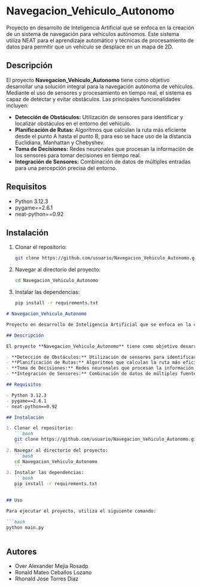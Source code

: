 # Navegacion_Vehiculo_Autonomo

Proyecto en desarrollo de Inteligencia Artificial que se enfoca en la creación de un sistema de navegación para vehículos autónomos. Este sistema utiliza NEAT para el aprendizaje automático y técnicas de procesamiento de datos para permitir que un vehículo se desplace en un mapa de 2D.

## Descripción

El proyecto **Navegacion_Vehiculo_Autonomo** tiene como objetivo desarrollar una solución integral para la navegación autónoma de vehículos. Mediante el uso de sensores y procesamiento en tiempo real, el sistema es capaz de detectar y evitar obstáculos. Las principales funcionalidades incluyen:

- **Detección de Obstáculos:** Utilización de sensores para identificar y localizar obstáculos en el entorno del vehículo.
- **Planificación de Rutas:** Algoritmos que calculan la ruta más eficiente desde el punto A hasta el punto B, para eso se hace uso de la distancia Euclidiana, Manhattan y Chebyshev.
- **Toma de Decisiones:** Redes neuronales que procesan la información de los sensores para tomar decisiones en tiempo real.
- **Integración de Sensores:** Combinación de datos de múltiples entradas para una percepción precisa del entorno.

## Requisitos

- Python 3.12.3
- pygame==2.6.1
- neat-python==0.92

## Instalación

1. Clonar el repositorio:
   ```bash
   git clone https://github.com/usuario/Navegacion_Vehiculo_Autonomo.git
   ```
2. Navegar al directorio del proyecto:
   ```bash
   cd Navegacion_Vehiculo_Autonomo
   ```
3. Instalar las dependencias:
   ```bash
   pip install -r requirements.txt
   ```

````markdown
# Navegacion_Vehiculo_Autonomo

Proyecto en desarrollo de Inteligencia Artificial que se enfoca en la creación de un sistema de navegación para vehículos autónomos. Este sistema utiliza algoritmos avanzados de aprendizaje automático y técnicas de procesamiento de datos para permitir que un vehículo se desplace de manera segura y eficiente en diferentes entornos.

## Descripción

El proyecto **Navegacion_Vehiculo_Autonomo** tiene como objetivo desarrollar una solución integral para la navegación autónoma de vehículos. Mediante el uso de sensores y procesamiento en tiempo real, el sistema es capaz de detectar y evitar obstáculos, planificar rutas optimizadas y adaptarse a condiciones cambiantes del entorno. Las principales funcionalidades incluyen:

- **Detección de Obstáculos:** Utilización de sensores para identificar y localizar obstáculos en el entorno del vehículo.
- **Planificación de Rutas:** Algoritmos que calculan la ruta más eficiente desde el punto A hasta el punto B.
- **Toma de Decisiones:** Redes neuronales que procesan la información de los sensores para tomar decisiones en tiempo real.
- **Integración de Sensores:** Combinación de datos de múltiples fuentes para una percepción precisa del entorno.

## Requisitos

- Python 3.12.3
- pygame==2.6.1
- neat-python==0.92

## Instalación

1. Clonar el repositorio:
   ```bash
   git clone https://github.com/usuario/Navegacion_Vehiculo_Autonomo.git
   ```
2. Navegar al directorio del proyecto:
   ```bash
   cd Navegacion_Vehiculo_Autonomo
   ```
3. Instalar las dependencias:
   ```bash
   pip install -r requirements.txt
   ```

## Uso

Para ejecutar el proyecto, utiliza el siguiente comando:

```bash
python main.py
```
````

## Autores

- Over Alexander Mejia Rosadp
- Ronald Mateo Ceballos Lozano
- Rhonald Jose Torres Diaz
